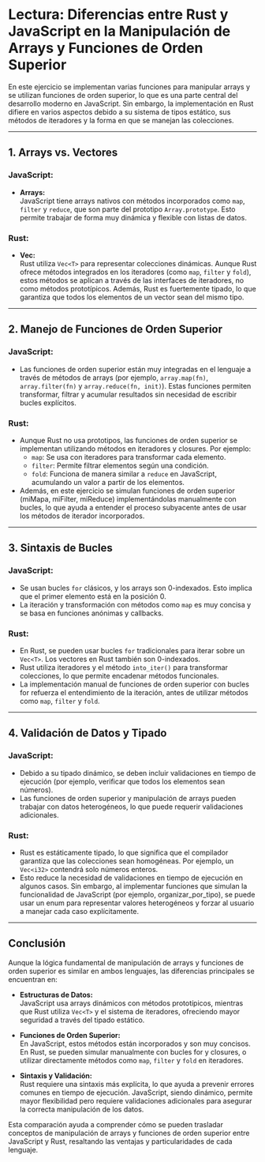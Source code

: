 # Lectura: Diferencias entre Rust y JavaScript en la Manipulación de Arrays y Funciones de Orden Superior

En este ejercicio se implementan varias funciones para manipular arrays y se utilizan funciones de orden superior, lo que es una parte central del desarrollo moderno en JavaScript. Sin embargo, la implementación en Rust difiere en varios aspectos debido a su sistema de tipos estático, sus métodos de iteradores y la forma en que se manejan las colecciones.

---

## 1. Arrays vs. Vectores

### JavaScript:
- **Arrays:**  
  JavaScript tiene arrays nativos con métodos incorporados como `map`, `filter` y `reduce`, que son parte del prototipo `Array.prototype`. Esto permite trabajar de forma muy dinámica y flexible con listas de datos.

### Rust:
- **Vec<T>:**  
  Rust utiliza `Vec<T>` para representar colecciones dinámicas. Aunque Rust ofrece métodos integrados en los iteradores (como `map`, `filter` y `fold`), estos métodos se aplican a través de las interfaces de iteradores, no como métodos prototípicos. Además, Rust es fuertemente tipado, lo que garantiza que todos los elementos de un vector sean del mismo tipo.

---

## 2. Manejo de Funciones de Orden Superior

### JavaScript:
- Las funciones de orden superior están muy integradas en el lenguaje a través de métodos de arrays (por ejemplo, `array.map(fn)`, `array.filter(fn)` y `array.reduce(fn, init)`). Estas funciones permiten transformar, filtrar y acumular resultados sin necesidad de escribir bucles explícitos.

### Rust:
- Aunque Rust no usa prototipos, las funciones de orden superior se implementan utilizando métodos en iteradores y closures. Por ejemplo:
  - `map`: Se usa con iteradores para transformar cada elemento.
  - `filter`: Permite filtrar elementos según una condición.
  - `fold`: Funciona de manera similar a `reduce` en JavaScript, acumulando un valor a partir de los elementos.
- Además, en este ejercicio se simulan funciones de orden superior (miMapa, miFilter, miReduce) implementándolas manualmente con bucles, lo que ayuda a entender el proceso subyacente antes de usar los métodos de iterador incorporados.

---

## 3. Sintaxis de Bucles

### JavaScript:
- Se usan bucles `for` clásicos, y los arrays son 0-indexados. Esto implica que el primer elemento está en la posición 0.
- La iteración y transformación con métodos como `map` es muy concisa y se basa en funciones anónimas y callbacks.

### Rust:
- En Rust, se pueden usar bucles `for` tradicionales para iterar sobre un `Vec<T>`. Los vectores en Rust también son 0-indexados.
- Rust utiliza iteradores y el método `into_iter()` para transformar colecciones, lo que permite encadenar métodos funcionales.
- La implementación manual de funciones de orden superior con bucles for refuerza el entendimiento de la iteración, antes de utilizar métodos como `map`, `filter` y `fold`.

---

## 4. Validación de Datos y Tipado

### JavaScript:
- Debido a su tipado dinámico, se deben incluir validaciones en tiempo de ejecución (por ejemplo, verificar que todos los elementos sean números).
- Las funciones de orden superior y manipulación de arrays pueden trabajar con datos heterogéneos, lo que puede requerir validaciones adicionales.

### Rust:
- Rust es estáticamente tipado, lo que significa que el compilador garantiza que las colecciones sean homogéneas. Por ejemplo, un `Vec<i32>` contendrá solo números enteros.
- Esto reduce la necesidad de validaciones en tiempo de ejecución en algunos casos. Sin embargo, al implementar funciones que simulan la funcionalidad de JavaScript (por ejemplo, organizar_por_tipo), se puede usar un enum para representar valores heterogéneos y forzar al usuario a manejar cada caso explícitamente.

---

## Conclusión

Aunque la lógica fundamental de manipulación de arrays y funciones de orden superior es similar en ambos lenguajes, las diferencias principales se encuentran en:

- **Estructuras de Datos:**  
  JavaScript usa arrays dinámicos con métodos prototípicos, mientras que Rust utiliza `Vec<T>` y el sistema de iteradores, ofreciendo mayor seguridad a través del tipado estático.

- **Funciones de Orden Superior:**  
  En JavaScript, estos métodos están incorporados y son muy concisos. En Rust, se pueden simular manualmente con bucles for y closures, o utilizar directamente métodos como `map`, `filter` y `fold` en iteradores.

- **Sintaxis y Validación:**  
  Rust requiere una sintaxis más explícita, lo que ayuda a prevenir errores comunes en tiempo de ejecución. JavaScript, siendo dinámico, permite mayor flexibilidad pero requiere validaciones adicionales para asegurar la correcta manipulación de los datos.

Esta comparación ayuda a comprender cómo se pueden trasladar conceptos de manipulación de arrays y funciones de orden superior entre JavaScript y Rust, resaltando las ventajas y particularidades de cada lenguaje.
